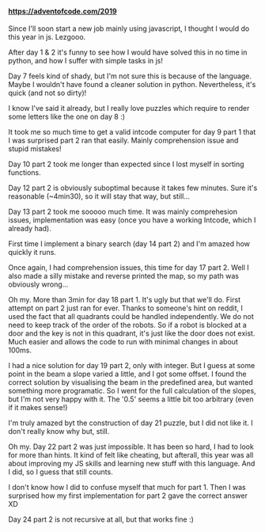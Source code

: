 #### https://adventofcode.com/2019

Since I'll soon start a new job mainly using javascript, I thought I would do this year in js. Lezgooo.

After day 1 & 2 it's funny to see how I would have solved this in no time in python, and how I suffer with simple tasks in js!

Day 7 feels kind of shady, but I'm not sure this is because of the language. Maybe I wouldn't have found a cleaner solution in python. Nevertheless, it's quick (and not so dirty)!

I know I've said it already, but I really love puzzles which require to render some letters like the one on day 8 :)

It took me so much time to get a valid intcode computer for day 9 part 1 that I was surprised part 2 ran that easily. Mainly comprehension issue and stupid mistakes!

Day 10 part 2 took me longer than expected since I lost myself in sorting functions.

Day 12 part 2 is obviously suboptimal because it takes few minutes. Sure it's reasonable (~4min30), so it will stay that way, but still...

Day 13 part 2 took me sooooo much time. It was mainly comprehesion issues, implementation was easy (once you have a working Intcode, which I already had).

First time I implement a binary search (day 14 part 2) and I'm amazed how quickly it runs.

Once again, I had comprehension issues, this time for day 17 part 2. Well I also made a silly mistake and reverse printed the map, so my path was obviously wrong...

Oh my. More than 3min for day 18 part 1. It's ugly but that we'll do. First attempt on part 2 just ran for ever. Thanks to someone's hint on reddit, I used the fact that all quadrants could be handled independently. We do not need to keep track of the order of the robots. So if a robot is blocked at a door and the key is not in this quadrant, it's just like the door does not exist. Much easier and allows the code to run with minimal changes in about 100ms.

I had a nice solution for day 19 part 2, only with integer. But I guess at some point in the beam a slope varied a little, and I got some offset. I found the correct solution by visualising the beam in the predefined area, but wanted something more programatic. So I went for the full calculation of the slopes, but I'm not very happy with it. The '0.5' seems a little bit too arbitrary (even if it makes sense!)

I'm truly amazed byt the construction of day 21 puzzle, but I did not like it. I don't really know why but, still.

Oh my. Day 22 part 2 was just impossible. It has been so hard, I had to look for more than hints. It kind of felt like cheating, but afterall, this year was all about improving my JS skills and learning new stuff with this language. And I did, so I guess that still counts.

I don't know how I did to confuse myself that much for part 1. Then I was surprised how my first implementation for part 2 gave the correct answer XD

Day 24 part 2 is not recursive at all, but that works fine :)
